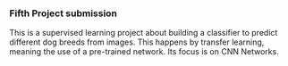 ### Fifth Project submission

This is a supervised learning project about building a classifier to predict different dog breeds from images. This happens by transfer learning, meaning the use of a pre-trained network. Its focus is on CNN Networks.
